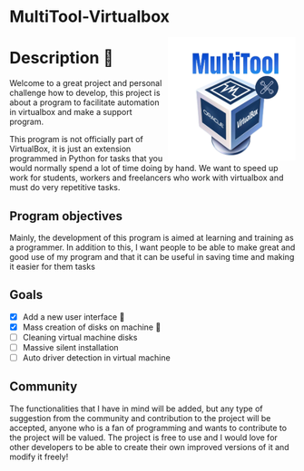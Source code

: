 # MultiTool-Virtualbox

<img align="right" width="225" src="https://github.com/ikkxeer/MultiTool-Virtualbox/blob/main/img/logo.png?raw=true" />

# Description :blue_book:
Welcome to a great project and personal challenge how to develop, this project is about a program to facilitate automation in virtualbox and make a support program.

This program is not officially part of VirtualBox, it is just an extension programmed in Python for tasks that you would normally spend a lot of time doing by hand. We want to speed up work for students, workers and freelancers who work with virtualbox and must do very repetitive tasks.

## Program objectives
Mainly, the development of this program is aimed at learning and training as a programmer. In addition to this, I want people to be able to make great and good use of my program and that it can be useful in saving time and making it easier for them tasks

## Goals
- [x] Add a new user interface :tada:
- [x] Mass creation of disks on machine :wrench:
- [ ] Cleaning virtual machine disks
- [ ] Massive silent installation
- [ ] Auto driver detection in virtual machine

## Community
The functionalities that I have in mind will be added, but any type of suggestion from the community and contribution to the project will be accepted, anyone who is a fan of programming and wants to contribute to the project will be valued.
The project is free to use and I would love for other developers to be able to create their own improved versions of it and modify it freely!

